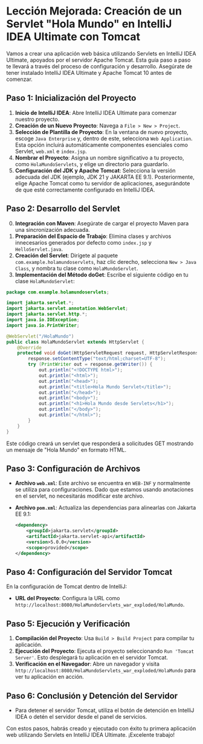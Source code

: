 # Lección Mejorada: Creación de un Servlet "Hola Mundo" en IntelliJ IDEA Ultimate con Tomcat

Vamos a crear una aplicación web básica utilizando Servlets en IntelliJ IDEA Ultimate, apoyados por el servidor Apache Tomcat. Esta guía paso a paso te llevará a través del proceso de configuración y desarrollo. Asegúrate de tener instalado IntelliJ IDEA Ultimate y Apache Tomcat 10 antes de comenzar.

## Paso 1: Inicialización del Proyecto

1. **Inicio de IntelliJ IDEA**: Abre IntelliJ IDEA Ultimate para comenzar nuestro proyecto.
2. **Creación de un Nuevo Proyecto**: Navega a `File > New > Project`.
3. **Selección de Plantilla de Proyecto**: En la ventana de nuevo proyecto, escoge `Java Enterprise` y, dentro de este, selecciona `Web Application`. Esta opción incluirá automáticamente componentes esenciales como Servlet, `web.xml` e `index.jsp`.
4. **Nombrar el Proyecto**: Asigna un nombre significativo a tu proyecto, como `HolaMundoServlets`, y elige un directorio para guardarlo.
5. **Configuración del JDK y Apache Tomcat**: Selecciona la versión adecuada del JDK (ejemplo, JDK 21 y JAKARTA EE 9.1). Posteriormente, elige Apache Tomcat como tu servidor de aplicaciones, asegurándote de que esté correctamente configurado en IntelliJ IDEA.

## Paso 2: Desarrollo del Servlet

0. **Integración con Maven**: Asegúrate de cargar el proyecto Maven para una sincronización adecuada.
1. **Preparación del Espacio de Trabajo**: Elimina clases y archivos innecesarios generados por defecto como `index.jsp` y `HelloServlet.java`.
2. **Creación del Servlet**: Dirígete al paquete `com.example.holamundoservlets`, haz clic derecho, selecciona `New > Java Class`, y nombra tu clase como `HolaMundoServlet`.
3. **Implementación del Método doGet**: Escribe el siguiente código en tu clase `HolaMundoServlet`:

```java
package com.example.holamundoservlets;

import jakarta.servlet.*;
import jakarta.servlet.annotation.WebServlet;
import jakarta.servlet.http.*;
import java.io.IOException;
import java.io.PrintWriter;

@WebServlet("/HolaMundo")
public class HolaMundoServlet extends HttpServlet {
    @Override
    protected void doGet(HttpServletRequest request, HttpServletResponse response) throws ServletException, IOException {
        response.setContentType("text/html;charset=UTF-8");
        try (PrintWriter out = response.getWriter()) {
            out.println("<!DOCTYPE html>");
            out.println("<html>");
            out.println("<head>");
            out.println("<title>Hola Mundo Servlet</title>");
            out.println("</head>");
            out.println("<body>");
            out.println("<h1>Hola Mundo desde Servlets</h1>");
            out.println("</body>");
            out.println("</html>");
        }
    }
}
```

   Este código creará un servlet que responderá a solicitudes GET mostrando un mensaje de "Hola Mundo" en formato HTML.

## Paso 3: Configuración de Archivos

- **Archivo `web.xml`**: Este archivo se encuentra en `WEB-INF` y normalmente se utiliza para configuraciones. Dado que estamos usando anotaciones en el servlet, no necesitarás modificar este archivo.
- **Archivo `pom.xml`**: Actualiza las dependencias para alinearlas con Jakarta EE 9.1:

  ```xml
  <dependency>
      <groupId>jakarta.servlet</groupId>
      <artifactId>jakarta.servlet-api</artifactId>
      <version>5.0.0</version>
      <scope>provided</scope>
  </dependency>
  ```

## Paso 4: Configuración del Servidor Tomcat

En la configuración de Tomcat dentro de IntelliJ:
- **URL del Proyecto**: Configura la URL como `http://localhost:8080/HolaMundoServlets_war_exploded/HolaMundo`.

## Paso 5: Ejecución y Verificación

1. **Compilación del Proyecto**: Usa `Build > Build Project` para compilar tu aplicación.
2. **Ejecución del Proyecto**: Ejecuta el proyecto seleccionando `Run 'Tomcat Server'`. Esto desplegará tu aplicación en el servidor Tomcat.
3. **Verificación en el Navegador**: Abre un navegador y visita `http://localhost:8080/HolaMundoServlets_war_exploded/HolaMundo` para ver tu aplicación en acción.

## Paso 6: Conclusión y Detención del Servidor

- Para detener el servidor Tomcat, utiliza el botón de detención en IntelliJ IDEA o detén el servidor desde el panel de servicios.

Con estos pasos, habrás creado y ejecutado con éxito tu primera aplicación web utilizando Servlets en IntelliJ IDEA Ultimate. ¡Excelente trabajo!
